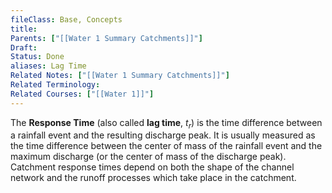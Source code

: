 ```yaml
---
fileClass: Base, Concepts
title: 
Parents: ["[[Water 1 Summary Catchments]]"]
Draft: 
Status: Done
aliases: Lag Time
Related Notes: ["[[Water 1 Summary Catchments]]"]
Related Terminology: 
Related Courses: ["[[Water 1]]"]
---
```

The **Response Time** (also called **lag time**, $t_r$) is the time difference between a rainfall event and the resulting discharge peak. It is usually measured as the time difference between the center of mass of the rainfall event and the maximum discharge (or the center of mass of the discharge peak). Catchment response times depend on both the shape of the channel network and the runoff processes which take place in the catchment.